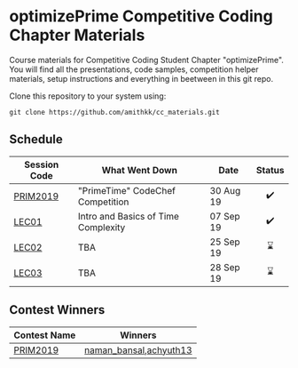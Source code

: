 # optimizePrime Competitive Coding Chapter Materials

Course materials for Competitive Coding Student Chapter "optimizePrime". You will find all the presentations, code samples, competition helper materials, setup instructions and everything in beetween in this git repo.

Clone this repository to your system using:

`git clone https://github.com/amithkk/cc_materials.git`

## Schedule 


| Session Code                                  | What Went Down                      | Date      |       Status       |
|-----------------------------------------------|-------------------------------------|-----------|:------------------:|
| [PRIM2019](https://www.codechef.com/PRIM2019) | "PrimeTime" CodeChef Competition    | 30 Aug 19 | :heavy_check_mark: |
| [LEC01](LEC01)                                | Intro and Basics of Time Complexity | 07 Sep 19 | :heavy_check_mark: |
| [LEC02](LEC02)                                | TBA                                 | 25 Sep 19 |     :hourglass:    |
| [LEC03](LEC03)                                | TBA                                 | 28 Sep 19 |     :hourglass:    |



## Contest Winners

| Contest Name                                  | Winners                                                                                                            |
|-----------------------------------------------|--------------------------------------------------------------------------------------------------------------------|
| [PRIM2019](https://www.codechef.com/PRIM2019) | [naman_bansal](https://www.codechef.com/users/naman_bansal),[achyuth13](https://www.codechef.com/users/achyuth13)  |
